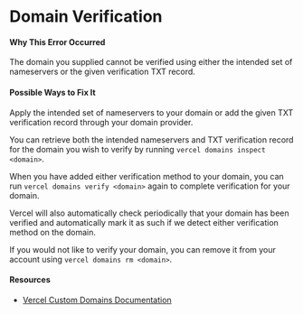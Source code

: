 # Domain Verification

#### Why This Error Occurred

The domain you supplied cannot be verified using either the intended set of nameservers or the given verification TXT record.

#### Possible Ways to Fix It

Apply the intended set of nameservers to your domain or add the given TXT verification record through your domain provider.

You can retrieve both the intended nameservers and TXT verification record for the domain you wish to verify by running `vercel domains inspect <domain>`.

When you have added either verification method to your domain, you can run `vercel domains verify <domain>` again to complete verification for your domain.

Vercel will also automatically check periodically that your domain has been verified and automatically mark it as such if we detect either verification method on the domain.

If you would not like to verify your domain, you can remove it from your account using `vercel domains rm <domain>`.

#### Resources

- [Vercel Custom Domains Documentation](https://vercel.com/docs/v2/custom-domains)
